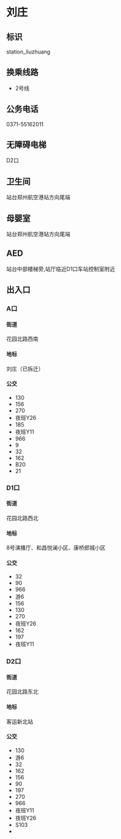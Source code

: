 # 刘庄

## 标识

station_liuzhuang

## 换乘线路

- 2号线

## 公务电话

0371-55162011

## 无障碍电梯

D2口

## 卫生间

站台郑州航空港站方向尾端

## 母婴室

站台郑州航空港站方向尾端

## AED

站台中部楼梯旁,站厅临近D1口车站控制室附近

## 出入口

### A口

#### 街道

花园北路西南

#### 地标

刘庄（已拆迁）

#### 公交

- 130
- 156
- 270
- 夜班Y26
- 185
- 夜班Y11
- 966
- 9
- 32
- 162
- B20
- 21

### D1口

#### 街道

花园北路西北

#### 地标

8号演播厅、和昌悦澜小区、康桥郎城小区

#### 公交

- 32
- 90
- 966
- 游6
- 156
- 130
- 270
- 夜班Y26
- 162
- 197
- 夜班Y11

### D2口

#### 街道

花园北路东北

#### 地标

客运新北站

#### 公交

- 130
- 游6
- 32
- 162
- 156
- 90
- 197
- 270
- 966
- 夜班Y11
- 夜班Y26
- S103
- 

